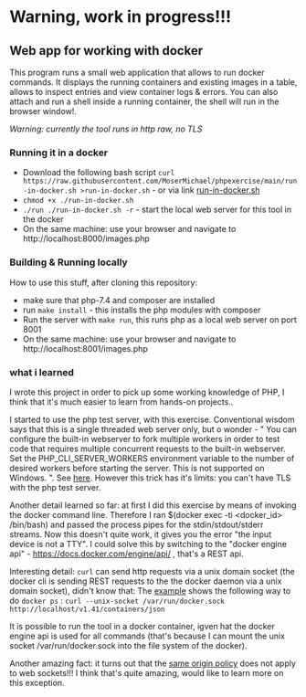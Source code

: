 
# Warning, work in progress!!!

## Web app for working with docker

This program runs a small web application that allows to run docker commands.
It displays the running containers and existing images in a table, allows to inspect entries and view container logs & errors.
You can also attach and run a shell inside a running container, the shell will run in the browser window!.

_Warning: currently the tool runs in http raw, no TLS_

### Running it in a docker

- Download the following bash script ```curl https://raw.githubusercontent.com/MoserMichael/phpexercise/main/run-in-docker.sh >run-in-docker.sh``` - or via link [run-in-docker.sh](https://raw.githubusercontent.com/MoserMichael/phpexercise/main/run-in-docker.sh) 
- ```chmod +x ./run-in-docker.sh```
- ```./run ./run-in-docker.sh -r``` - start the local web server for this tool in the docker
- On the same machine: use your browser and navigate to http://localhost:8000/images.php

### Building & Running locally 

How to use this stuff, after cloning this repository:

- make sure that php-7.4 and composer are installed
- run ```make install``` - this installs the php modules with composer
- Run the server with ```make run```, this runs php as a local web server on port 8001 
- On the same machine: use your browser and navigate to http://localhost:8001/images.php

### what i learned

I wrote this project in order to pick up some working knowledge of PHP, I think that it's much easier to learn from hands-on projects..

I started to use the php test server, with this exercise. Conventional wisdom says that this is a single threaded web server only, but o wonder - " You can configure the built-in webserver to fork multiple workers in order to test code that requires multiple concurrent requests to the built-in webserver. Set the PHP_CLI_SERVER_WORKERS environment variable to the number of desired workers before starting the server. This is not supported on Windows. ". See [here](https://www.php.net/manual/en/features.commandline.webserver.php).
However this trick has it's limits: you can't have TLS with the php test server.

Another detail learned so far: at first I did this exercise by means of invoking the docker command line. 
Therefore I ran $(docker exec -ti <docker_id> /bin/bash) and passed the process pipes for the stdin/stdout/stderr streams.
Now this doesn't quite work, it gives you the error "the input device is not a TTY".
I could solve this by switching to the "docker engine api" - https://docs.docker.com/engine/api/ , that's a REST api.

Interesting detail: ```curl``` can send http requests via a unix domain socket (the docker cli is sending REST requests to the the docker daemon via a unix domain socket), didn't know that:
The [example](https://docs.docker.com/engine/api/sdk/examples/) shows the following way to do ```docker ps``` : ```curl --unix-socket /var/run/docker.sock http://localhost/v1.41/containers/json```

It is possible to run the tool in a docker container, igven hat the docker engine api is used for all commands (that's because I can mount the unix socket /var/run/docker.sock into the file system of the docker).

Another amazing fact: it turns out that the [same origin policy](https://en.wikipedia.org/wiki/Same-origin_policy) does not apply to web sockets!!! I think that's quite amazing, would like to learn more on this exception.


